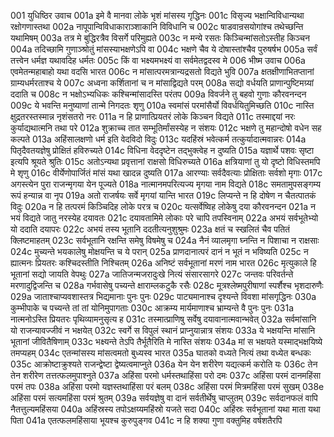 001	युधिष्ठिर उवाच
001a	इमे वै मानवा लोके भृशं मांसस्य गृद्धिनः
001c	विसृज्य भक्षान्विविधान्यथा रक्षोगणास्तथा
002a	नापूपान्विविधाकाराञ्शाकानि विविधानि च
002c	षाडवान्रसयोगांश्च तथेच्छन्ति यथामिषम्
003a	तत्र मे बुद्धिरत्रैव विसर्गे परिमुह्यते
003c	न मन्ये रसतः किञ्चिन्मांसतोऽस्तीह किञ्चन
004a	तदिच्छामि गुणाञ्श्रोतुं मांसस्याभक्षणेऽपि वा
004c	भक्षणे चैव ये दोषास्तांश्चैव पुरुषर्षभ
005a	सर्वं तत्त्वेन धर्मज्ञ यथावदिह धर्मतः
005c	किं वा भक्ष्यमभक्ष्यं वा सर्वमेतद्वदस्व मे
006	भीष्म उवाच
006a	एवमेतन्महाबाहो यथा वदसि भारत
006c	न मांसात्परमत्रान्यद्रसतो विद्यते भुवि
007a	क्षतक्षीणाभितप्तानां ग्राम्यधर्मरताश्च ये
007c	अध्वना कर्शितानां च न मांसाद्विद्यते परम्
008a	सद्यो वर्धयति प्राणान्पुष्टिमग्र्यां ददाति च
008c	न भक्षोऽभ्यधिकः कश्चिन्मांसादस्ति परंतप
009a	विवर्जने तु बहवो गुणाः कौरवनन्दन
009c	ये भवन्ति मनुष्याणां तान्मे निगदतः शृणु
010a	स्वमांसं परमांसैर्यो विवर्धयितुमिच्छति
010c	नास्ति क्षुद्रतरस्तस्मान्न नृशंसतरो नरः
011a	न हि प्राणात्प्रियतरं लोके किञ्चन विद्यते
011c	तस्माद्दयां नरः कुर्याद्यथात्मनि तथा परे
012a	शुक्राच्च तात सम्भूतिर्मांसस्येह न संशयः
012c	भक्षणे तु महान्दोषो वधेन सह कल्पते
013a	अहिंसालक्षणो धर्म इति वेदविदो विदुः
013c	यदहिंस्रं भवेत्कर्म तत्कुर्यादात्मवान्नरः
014a	पितृदैवतयज्ञेषु प्रोक्षितं हविरुच्यते
014c	विधिना वेददृष्टेन तद्भुक्त्वेह न दुष्यति
015a	यज्ञार्थे पशवः सृष्टा इत्यपि श्रूयते श्रुतिः
015c	अतोऽन्यथा प्रवृत्तानां राक्षसो विधिरुच्यते
016a	क्षत्रियाणां तु यो दृष्टो विधिस्तमपि मे शृणु
016c	वीर्येणोपार्जितं मांसं यथा खादन्न दुष्यति
017a	आरण्याः सर्वदैवत्याः प्रोक्षिताः सर्वशो मृगाः
017c	अगस्त्येन पुरा राजन्मृगया येन पूज्यते
018a	नात्मानमपरित्यज्य मृगया नाम विद्यते
018c	समतामुपसङ्गम्य रूपं हन्यान्न वा नृप
019a	अतो राजर्षयः सर्वे मृगयां यान्ति भारत
019c	लिप्यन्ते न हि दोषेण न चैतत्पातकं विदुः
020a	न हि तत्परमं किञ्चिदिह लोके परत्र च
020c	यत्सर्वेष्विह लोकेषु दया कौरवनन्दन
021a	न भयं विद्यते जातु नरस्येह दयावतः
021c	दयावतामिमे लोकाः परे चापि तपस्विनाम्
022a	अभयं सर्वभूतेभ्यो यो ददाति दयापरः
022c	अभयं तस्य भूतानि ददतीत्यनुशुश्रुमः
023a	क्षतं च स्खलितं चैव पतितं क्लिष्टमाहतम्
023c	सर्वभूतानि रक्षन्ति समेषु विषमेषु च
024a	नैनं व्यालमृगा घ्नन्ति न पिशाचा न राक्षसाः
024c	मुच्यन्ते भयकालेषु मोक्षयन्ति च ये परान्
025a	प्राणदानात्परं दानं न भूतं न भविष्यति
025c	न ह्यात्मनः प्रियतरः कश्चिदस्तीति निश्चितम्
026a	अनिष्टं सर्वभूतानां मरणं नाम भारत
026c	मृत्युकाले हि भूतानां सद्यो जायति वेपथुः
027a	जातिजन्मजरादुःखे नित्यं संसारसागरे
027c	जन्तवः परिवर्तन्ते मरणादुद्विजन्ति च
028a	गर्भवासेषु पच्यन्ते क्षाराम्लकटुकै रसैः
028c	मूत्रश्लेष्मपुरीषाणां स्पर्शैश्च भृशदारुणैः
029a	जाताश्चाप्यवशास्तत्र भिद्यमानाः पुनः पुनः
029c	पाट्यमानाश्च दृश्यन्ते विवशा मांसगृद्धिनः
030a	कुम्भीपाके च पच्यन्ते तां तां योनिमुपागताः
030c	आक्रम्य मार्यमाणाश्च भ्राम्यन्ते वै पुनः पुनः
031a	नात्मनोऽस्ति प्रियतरः पृथिव्यामनुसृत्य ह
031c	तस्मात्प्राणिषु सर्वेषु दयावानात्मवान्भवेत्
032a	सर्वमांसानि यो राजन्यावज्जीवं न भक्षयेत्
032c	स्वर्गे स विपुलं स्थानं प्राप्नुयान्नात्र संशयः
033a	ये भक्षयन्ति मांसानि भूतानां जीवितैषिणाम्
033c	भक्ष्यन्ते तेऽपि तैर्भूतैरिति मे नास्ति संशयः
034a	मां स भक्षयते यस्माद्भक्षयिष्ये तमप्यहम्
034c	एतन्मांसस्य मांसत्वमतो बुध्यस्व भारत
035a	घातको वध्यते नित्यं तथा वध्येत बन्धकः
035c	आक्रोष्टाक्रुश्यते राजन्द्वेष्टा द्वेष्यत्वमाप्नुते
036a	येन येन शरीरेण यद्यत्कर्म करोति यः
036c	तेन तेन शरीरेण तत्तत्फलमुपाश्नुते
037a	अहिंसा परमो धर्मस्तथाहिंसा परो दमः
037c	अहिंसा परमं दानमहिंसा परमं तपः
038a	अहिंसा परमो यज्ञस्तथाहिंसा परं बलम्
038c	अहिंसा परमं मित्रमहिंसा परमं सुखम्
038e	अहिंसा परमं सत्यमहिंसा परमं श्रुतम्
039a	सर्वयज्ञेषु वा दानं सर्वतीर्थेषु चाप्लुतम्
039c	सर्वदानफलं वापि नैतत्तुल्यमहिंसया
040a	अहिंस्रस्य तपोऽक्षय्यमहिंस्रो यजते सदा
040c	अहिंस्रः सर्वभूतानां यथा माता यथा पिता
041a	एतत्फलमहिंसाया भूयश्च कुरुपुङ्गव
041c	न हि शक्या गुणा वक्तुमिह वर्षशतैरपि
